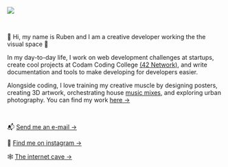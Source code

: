 <a href="https://rubennijhuis.com"><img src="https://images.ctfassets.net/vf2eiv36rew2/3hXhnxi3oJYrpkPOFqheVE/a33b25b455d47a5bdfab83a9e1168fc9/Untitled-2-01.png?w=4000&h=2249&q=20&fm=webp"></a>

<br>

👋 Hi, my name is Ruben and I am a creative developer working the the visual space 👻

In my day-to-day life, I work on web development challenges at startups, create cool projects at Codam Coding College <a href="https://profile.intra.42.fr/users/rnijhuis">(42 Network)</a>, and write documentation and tools to make developing for developers easier.

Alongside coding, I love training my creative muscle by designing posters, creating 3D artwork, orchestrating house <a href="https://soundcloud.com/user-945766532-607674239">music mixes</a>, and exploring urban photography. You can find my work <a href="https://rubennijhuis.com/gallery">here →</a>

<br>

📬  <a href="mailto:contact@rubennijhuis.com">Send me an e-mail →</a>

📸  <a href="https://instagram.com/ruben__nijhuis">Find me on instagram →</a>

🕸  <a href="https://rubennijhuis.com">The internet cave →</a>
